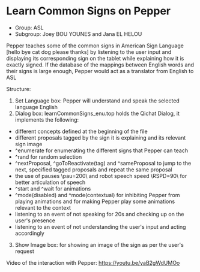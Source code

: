 # Learn Common Signs on Pepper
 
- Group: ASL
- Subgroup: Joey BOU YOUNES and Jana EL HELOU


Pepper teaches some of the common signs in American Sign Language [hello bye cat dog please thanks] by listening to the user input and displaying its corresponding sign on the tablet while explaining how it is exactly signed. 
If the database of the mappings between English words and their signs is large enough, Pepper would act as a translator from English to ASL


Structure:
1. Set Language box: Pepper will understand and speak the selected language English
2. Dialog box: learnCommonSigns_enu.top holds the Qichat Dialog, it implements the following:
- different concepts defined at the beginning of the file
- different proposals tagged by the sign it is explaining and its relevant sign image
- ^enumerate for enumerating the different signs that Pepper can teach
- ^rand for random selection
- ^nextProposal, ^goToReactivate(tag) and ^sameProposal to jump to the next, specified tagged proposals and repeat the same proposal
- the use of pauses \pau=200\ and robot speech speed \RSPD=90\ for better articulation of speech
- ^start and ^wait for animations
- ^mode(disabled) and ^mode(contextual) for inhibiting Pepper from playing animations and for making Pepper play some animations relevant to the context
- listening to an event of not speaking for 20s and checking up on the user's presence
- listening to an event of not understanding the user's input and acting accordingly
3. Show Image box: for showing an image of the sign as per the user's request


  Video of the interaction with Pepper: https://youtu.be/yaB2gWdUMOo
  
